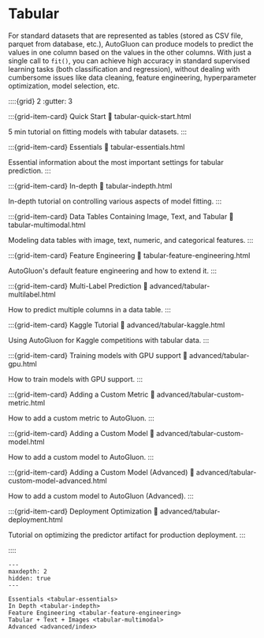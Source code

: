 # Tabular

For standard datasets that are represented as tables (stored as CSV file, parquet from database, etc.), AutoGluon can produce models to predict the values in one column based on the values in the other columns. With just a single call to `fit()`, you can achieve high accuracy in standard supervised learning tasks (both classification and regression), without dealing with cumbersome issues like data cleaning, feature engineering, hyperparameter optimization, model selection, etc.

::::{grid} 2
  :gutter: 3

:::{grid-item-card} Quick Start
  :link: tabular-quick-start.html

  5 min tutorial on fitting models with tabular datasets.
:::

:::{grid-item-card} Essentials
  :link: tabular-essentials.html

  Essential information about the most important settings for tabular prediction.
:::

:::{grid-item-card} In-depth
  :link: tabular-indepth.html

  In-depth tutorial on controlling various aspects of model fitting.
:::

:::{grid-item-card} Data Tables Containing Image, Text, and Tabular
  :link: tabular-multimodal.html

  Modeling data tables with image, text, numeric, and categorical features.
:::

:::{grid-item-card} Feature Engineering
  :link: tabular-feature-engineering.html

  AutoGluon's default feature engineering and how to extend it.
:::

:::{grid-item-card} Multi-Label Prediction
  :link: advanced/tabular-multilabel.html

  How to predict multiple columns in a data table.
:::

:::{grid-item-card} Kaggle Tutorial
  :link: advanced/tabular-kaggle.html

  Using AutoGluon for Kaggle competitions with tabular data.
:::

:::{grid-item-card} Training models with GPU support
  :link: advanced/tabular-gpu.html

  How to train models with GPU support.
:::

:::{grid-item-card} Adding a Custom Metric
  :link: advanced/tabular-custom-metric.html

  How to add a custom metric to AutoGluon.
:::

:::{grid-item-card} Adding a Custom Model
  :link: advanced/tabular-custom-model.html

  How to add a custom model to AutoGluon.
:::

:::{grid-item-card} Adding a Custom Model (Advanced)
  :link: advanced/tabular-custom-model-advanced.html

  How to add a custom model to AutoGluon (Advanced).
:::

:::{grid-item-card} Deployment Optimization
  :link: advanced/tabular-deployment.html

  Tutorial on optimizing the predictor artifact for production deployment.
:::

::::

```{toctree}
---
maxdepth: 2
hidden: true
---

Essentials <tabular-essentials>
In Depth <tabular-indepth>
Feature Engineering <tabular-feature-engineering>
Tabular + Text + Images <tabular-multimodal>
Advanced <advanced/index>
```
